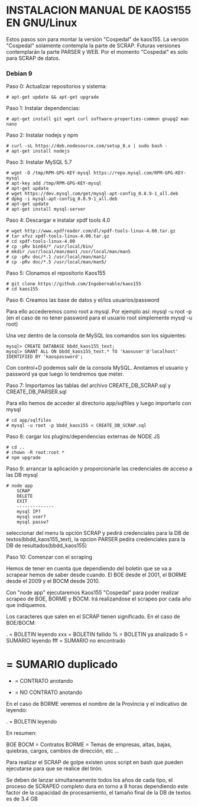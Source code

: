 # INSTALACION MANUAL DE KAOS155 EN GNU/Linux

Estos pasos son para montar la versión "Cospedal" de kaos155. La versión "Cospedal" solamente contempla la parte de SCRAP.
Futuras versiones contemplarán la parte PARSER y WEB. Por el momento "Cospedal" es solo para SCRAP de datos.

### Debian 9

Paso 0: Actualizar repositorios y sistema:

```
# apt-get update && apt-get upgrade
```

Paso 1: Instalar dependencias:

```
# apt-get install git wget curl software-properties-common gnupg2 man nano
```

Paso 2: Instalar nodejs y npm

```
# curl -sL https://deb.nodesource.com/setup_8.x | sudo bash -
# apt-get install nodejs
```

Paso 3: Instalar MySQL 5.7

```
# wget -O /tmp/RPM-GPG-KEY-mysql https://repo.mysql.com/RPM-GPG-KEY-mysql
# apt-key add /tmp/RPM-GPG-KEY-mysql
# apt-get update
# wget https://dev.mysql.com/get/mysql-apt-config_0.8.9-1_all.deb
# dpkg -i mysql-apt-config_0.8.9-1_all.deb
# apt-get update
# apt-get install mysql-server
```

Paso 4: Descargar e instalar xpdf tools 4.0


```
# wget http://www.xpdfreader.com/dl/xpdf-tools-linux-4.00.tar.gz
# tar xfvz xpdf-tools-linux-4.00.tar.gz
# cd xpdf-tools-linux-4.00
# cp -pRv bin64/* /usr/local/bin/
# mkdir /usr/local/man/man1 /usr/local/man/man5
# cp -pRv doc/*.1 /usr/local/man/man1/
# cp -pRv doc/*.5 /usr/local/man/man5/
```

Paso 5: Clonamos el repositorio Kaos155

```
# git clone https://github.com/Ingobernable/kaos155
# cd kaos155
```

Paso 6: Creamos las base de datos y el/los usuarios/password

Para ello accederemos como root a mysql. Por ejemplo así: mysql -u root -p (en el caso de no tener password para el usuario root simplemente mysql -u root)

Una vez dentro de la consola de MySQL los comandos son los siguientes:

```
mysql> CREATE DATABASE bbdd_kaos155_text;
mysql> GRANT ALL ON bbdd_kaos155_text.* TO 'kaosuser'@'localhost' IDENTIFIED BY 'kaospassword';
```

Con control+D podemos salir de la consola MySQL.
Anotamos el usuario y password ya que luego lo tendremos que meter.

Paso 7: Importamos las tablas del archivo CREATE_DB_SCRAP.sql y  CREATE_DB_PARSER.sql

Para ello hemos de acceder al directorio app/sqlfiles y luego importarlo con mysql

```
# cd app/sqlfiles
# mysql -u root -p bbdd_kaos155 < CREATE_DB_SCRAP.sql
```

Paso 8: cargar los plugins/dependencias externas de NODE JS

```
# cd ..
# chown -R root:root *
# npm upgrade
```

Paso 9: arrancar la aplicación y proporcionarle las credenciales de acceso a las DB mysql

```
# node app
    SCRAP
    DELETE
    EXIT
    --------------
    mysql IP?
    mysql user?
    mysql passw?

```
seleccionar del menu la opción SCRAP y pedirá credenciales para la DB de textos(bbdd_kaos155_text), la opcion PARSER pedira credenciales para la DB de resultados(bbdd_kaos155)

Paso 10: Comenzar con el scraping

Hemos de tener en cuenta que dependiendo del boletín que se va a scrapear hemos de saber desde cuando.
El BOE desde el 2001, el BORME desde el 2009 y el BOCM desde 2010.

Con "node app" ejecutaremos Kaos155 "Cospedal" para poder realizar scrapeo de BOE, BORME y BOCM.
Irá realizandose el scrapeo por cada año que indiquemos. 

Los caracteres que salen en el SCRAP tienen significado. En el caso de BOE/BOCM:

.   = BOLETIN leyendo
xxx = BOLETIN fallido 
%   = BOLETIN ya analizado
S   = SUMARIO leyendo
fff = SUMARIO no encontrado
#   = SUMARIO duplicado
+   = CONTRATO anotando
-   = NO CONTRATO anotando

En el caso de BORME veremos el nombre de la Provincia y el indicativo de leyendo:

.   = BOLETIN leyendo 

En resumen: 

BOE BOCM = Contratos
BORME = Temas de empresas, altas, bajas, quiebras, cargos, cambios de dirección, etc ...

Para realizar el SCRAP de golpe existen unos script en bash que pueden ejecutarse para que se realice del tirón.

Se deben de lanzar simultaneamente todos los años de cada tipo, el proceso de SCRAPEO completo dura en torno a 8 horas dependiendo este factor de la capacidad de procesamiento, el tamaño final de la DB de textos es de 3.4 GB
